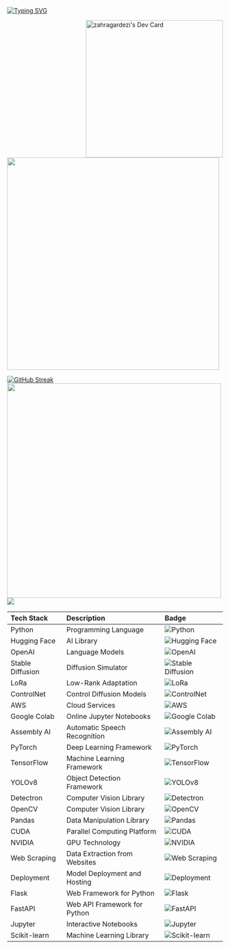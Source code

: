 [![Typing SVG](https://readme-typing-svg.demolab.com?font=Fira+Code&duration=2500&pause=1000&color=134359&width=435&lines=Hi%2C+Zahra+Gardezi+Here!;AI+Engineer)](https://git.io/typing-svg)

<a href="https://app.daily.dev/zahragardezi"><img align="right" src="https://api.daily.dev/devcards/v2/HKN9eLjD9IY4N4vH0MZQz.png?r=9wo" width="320" alt="zahragardezi's Dev Card"/></a>

<img src="https://github-readme-stats.vercel.app/api?username=zahragardezi&show_icons=true&theme=dark" width="495">

[![GitHub Streak](https://streak-stats.demolab.com?user=zahragardezi&theme=gruvbox-duo)](https://git.io/streak-stats)
<br>
<img align="left" width="500" src="https://github-readme-stats.vercel.app/api/top-langs/?username=zahragardezi&layout=compact&theme=cobalt&hide_border=true"/>

![](http://github-profile-summary-cards.vercel.app/api/cards/profile-details?username=zahragardezi&theme=2077)
<br>



Tech Stack       | Description                                           | Badge
:-----------------|:------------------------------------------------------|:---------------------------------------------------
Python           | Programming Language                                 | ![Python](https://img.shields.io/badge/Python-Programming%20Language-blue)
Hugging Face     | AI Library                                           | ![Hugging Face](https://img.shields.io/badge/Hugging%20Face-AI%20Library-ff69b4)
OpenAI           | Language Models                                      | ![OpenAI](https://img.shields.io/badge/OpenAI-Language%20Models-00cc55)
Stable Diffusion | Diffusion Simulator                                  | ![Stable Diffusion](https://img.shields.io/badge/Stable%20Diffusion-Diffusion%20Simulator-blue)
LoRa             | Low-Rank Adaptation                                  | ![LoRa](https://img.shields.io/badge/LoRa-Fine%20Tuning-blue)
ControlNet       | Control Diffusion Models                             | ![ControlNet](https://img.shields.io/badge/ControlNet-Control%20Diffusion%20Models-blue)
AWS              | Cloud Services                                       | ![AWS](https://img.shields.io/badge/AWS-Cloud%20Services-orange)
Google Colab     | Online Jupyter Notebooks                             | ![Google Colab](https://img.shields.io/badge/Google%20Colab-Notebooks-yellow)
Assembly AI      | Automatic Speech Recognition                         | ![Assembly AI](https://img.shields.io/badge/Assembly%20AI-Speech%20Recognition-green)
PyTorch          | Deep Learning Framework                              | ![PyTorch](https://img.shields.io/badge/PyTorch-Deep%20Learning-red)
TensorFlow       | Machine Learning Framework                           | ![TensorFlow](https://img.shields.io/badge/TensorFlow-Machine%20Learning-blue)
YOLOv8           | Object Detection Framework                           | ![YOLOv8](https://img.shields.io/badge/YOLOv8-Object%20Detection-yellowgreen)
Detectron        | Computer Vision Library                              | ![Detectron](https://img.shields.io/badge/Detectron-Computer%20Vision-lightgrey)
OpenCV           | Computer Vision Library                              | ![OpenCV](https://img.shields.io/badge/OpenCV-Computer%20Vision-brightgreen)
Pandas           | Data Manipulation Library                            | ![Pandas](https://img.shields.io/badge/Pandas-Data%20Manipulation-blueviolet)
CUDA             | Parallel Computing Platform                          | ![CUDA](https://img.shields.io/badge/CUDA-Parallel%20Computing-darkorange)
NVIDIA           | GPU Technology                                       | ![NVIDIA](https://img.shields.io/badge/NVIDIA-GPU%20Technology-76b900)
Web Scraping     | Data Extraction from Websites                        | ![Web Scraping](https://img.shields.io/badge/Web%20Scraping-Data%20Extraction-blue)
Deployment       | Model Deployment and Hosting                         | ![Deployment](https://img.shields.io/badge/Deployment-Model%20Deployment%20and%20Hosting-lightblue)
Flask            | Web Framework for Python                             | ![Flask](https://img.shields.io/badge/Flask-Web%20Framework-yellow)
FastAPI          | Web API Framework for Python                         | ![FastAPI](https://img.shields.io/badge/FastAPI-Web%20API%20Framework-green)
Jupyter          | Interactive Notebooks                                | ![Jupyter](https://img.shields.io/badge/Jupyter-Interactive%20Notebooks-orange)
Scikit-learn     | Machine Learning Library                             | ![Scikit-learn](https://img.shields.io/badge/Scikit%20learn-Machine%20Learning-lightgreen)
